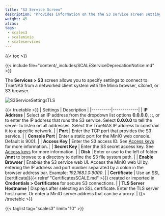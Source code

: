 ```yaml
---
title: "S3 Service Screen"
description: "Provides information on the the S3 service screen settings."
weight: 45
alias: 
tags:
 - scales3
 - scaleminio
 - scaleservices
---
```



{{< toc >}}


{{< include file="content/_includes/SCALEServiceDeprecationNotice.md" >}}


The **Services > S3** screen allows you to specify settings to connect to TrueNAS from a networked client system with the Minio browser, s3cmd, or S3 browser.

![S3ServiceSettingsTLS](/images/SCALE/22.12/S3ServiceSettingsTLS.png "S3 Service Options")

{{< truetable >}}
| Settings | Description |
|----------|-------------|
| **IP Address** | Select an IP address from the dropdown list options **0.0.0.0**, **::**, or to enter the IP address that runs the S3 service. Select **0.0.0.0** to tell the server to listen on all addresses. Select the TrueNAS IP address to constrain it to a specific network. |
| **Port** | Enter the TCP port that provides the S3 service.   |
| **Console Port** | Enter a static port for the MinIO web console. Default is 9001. |
| **Access Key** | Enter the S3 access ID. See [Access keys](https://docs.aws.amazon.com/general/latest/gr/aws-sec-cred-types.html#access-keys-and-secret-access-keys) for more information. |
| **Secret Key** | Enter the S3 secret access key. See [Access keys](https://docs.aws.amazon.com/general/latest/gr/aws-sec-cred-types.html#access-keys-and-secret-access-keys) for more information. |
| **Disk** | Enter or use <iconify-icon icon="bxs:right-arrow"></iconify-icon> to the left of <span class="material-icons">folder</span> **/mnt** to browse to a directory to define the S3 file system path. |
| **Enable Browser** | Enables the S3 service web UI. Access the MinIO web UI by entering the IP address and port number separated by a colon in the browser address bar. Example: *192.168.1.0:9000*. |
| **Certificate** | Use an SSL [certificate]({{< relref "CertificatesSCALE.md" >}}) created or imported in **Credentials > Certificates** for secure S3 connections. |
| **TLS Server Hostname**  | Displays after selecting an SSL certificate. Enter the TLS server host name. Or enter a MinIO server address that can be a proxy. |
{{< /truetable >}}

{{< taglist tag="scales3" limit="10" >}}